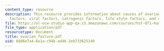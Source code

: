 ```yaml
---
content_type: resource
description: This resource provides information about causes of ovarian failure, genetic
  factors, viral factors, iatrogenic factors, life style factors, and other factors.
file: https://ol-ocw-studio-app-qa.s3.amazonaws.com/courses/hst-071-human-reproductive-biology-fall-2005/6886e7a46e1ac94bad462eb733625149_ovarian_failure.pdf
file_type: application/pdf
resourcetype: Document
title: ovarian_failure.pdf
uid: 6886e7a4-6e1a-c94b-ad46-2eb733625149
---
```

